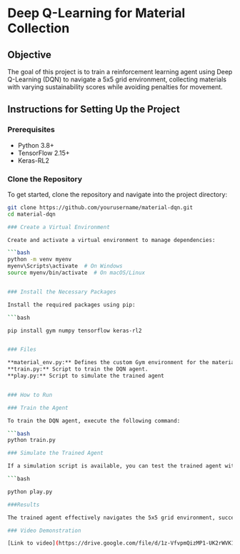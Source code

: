 # Deep Q-Learning for Material Collection

## Objective

The goal of this project is to train a reinforcement learning agent using Deep Q-Learning (DQN) to navigate a 5x5 grid environment, collecting materials with varying sustainability scores while avoiding penalties for movement.

## Instructions for Setting Up the Project

### Prerequisites

- Python 3.8+
- TensorFlow 2.15+
- Keras-RL2

### Clone the Repository

To get started, clone the repository and navigate into the project directory:

```bash
git clone https://github.com/yourusername/material-dqn.git
cd material-dqn

### Create a Virtual Environment

Create and activate a virtual environment to manage dependencies:

```bash
python -m venv myenv
myenv\Scripts\activate  # On Windows
source myenv/bin/activate  # On macOS/Linux


### Install the Necessary Packages

Install the required packages using pip:

```bash

pip install gym numpy tensorflow keras-rl2


### Files

**material_env.py:** Defines the custom Gym environment for the material collection simulation.
**train.py:** Script to train the DQN agent.
**play.py:** Script to simulate the trained agent


### How to Run

### Train the Agent

To train the DQN agent, execute the following command:

```bash
python train.py

### Simulate the Trained Agent

If a simulation script is available, you can test the trained agent with:

```bash

python play.py

###Results

The trained agent effectively navigates the 5x5 grid environment, successfully collecting materials with high sustainability scores and minimizing movement penalties. The model weights are saved as `dqn_material_env_weights.h5f`

### Video Demonstration

[Link to video](https://drive.google.com/file/d/1z-VfvpmQizMP1-UK2rWVK185Z8hG52Oi/view?usp=sharing)













